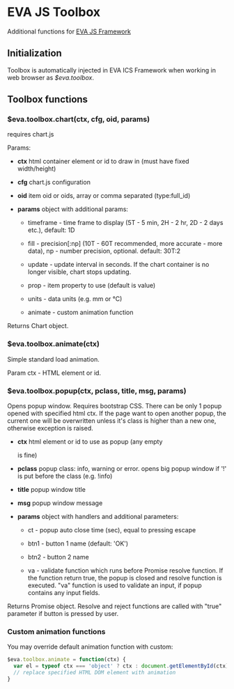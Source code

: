 # EVA JS Toolbox

Additional functions for [EVA JS
Framework](https://www.npmjs.com/package/@eva-ics/framework)

## Initialization

Toolbox is automatically injected in EVA ICS Framework when working in web
browser as *$eva.toolbox*.

## Toolbox functions

### $eva.toolbox.chart(ctx, cfg, oid, params)

requires chart.js

Params:

* **ctx** html container element or id to draw in (must have fixed
            width/height)
* **cfg** chart.js configuration
* **oid** item oid or oids, array or comma separated (type:full_id)
* **params** object with additional params:

  * timeframe - time frame to display (5T - 5 min, 2H - 2 hr, 2D
                - 2 days etc.), default: 1D

  * fill - precision[:np] (10T - 60T recommended, more accurate -
          more data), np - number precision, optional. default: 30T:2
  * update - update interval in seconds. If the chart container is no longer
            visible, chart stops updating.

  * prop - item property to use (default is value)

  * units - data units (e.g. mm or °C)

  * animate - custom animation function

Returns Chart object.

### $eva.toolbox.animate(ctx)

Simple standard load animation.

Param ctx - HTML element or id.

### $eva.toolbox.popup(ctx, pclass, title, msg, params)

Opens popup window. Requires bootstrap CSS. There can be only 1 popup opened
with specified html ctx. If the page want to open another popup, the current
one will be overwritten unless it's class is higher than a new one, otherwise
exception is raised.

* **ctx** html element or id to use as popup (any empty <div /> is fine)

* **pclass** popup class: info, warning or error. opens big popup window
             if '!' is put before the class (e.g. !info)

* **title** popup window title

* **msg** popup window message

* **params** object with handlers and additional parameters:

  * ct - popup auto close time (sec), equal to pressing escape

  * btn1 - button 1 name (default: 'OK')

  * btn2 - button 2 name

  * va - validate function which runs before Promise resolve
        function. If the function return true, the popup is closed and
        resolve function is executed. "va" function is used to validate an
        input, if popup contains any input fields.

Returns Promise object. Resolve and reject functions are called with "true"
parameter if button is pressed by user.

### Custom animation functions

You may override default animation function with custom:

```javascript
$eva.toolbox.animate = function(ctx) {
  var el = typeof ctx === 'object' ? ctx : document.getElementById(ctx);
  // replace specified HTML DOM element with animation
}
```
